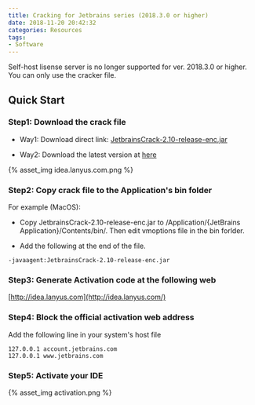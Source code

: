 ```yaml
---
title: Cracking for Jetbrains series (2018.3.0 or higher)
date: 2018-11-20 20:42:32
categories: Resources
tags: 
- Software
---
```


Self-host lisense server is no longer supported for ver. 2018.3.0 or higher. You can only use the cracker file.

## Quick Start

### Step1: Download the crack file 

- Way1: Download direct link: [JetbrainsCrack-2.10-release-enc.jar](http://idea.lanyus.com/jar/JetbrainsCrack-2.10-release-enc.jar)

- Way2: Download the latest version at [here](http://idea.lanyus.com/)

{% asset_img idea.lanyus.com.png %}

### Step2: Copy crack file to the Application's bin folder

For example (MacOS):

- Copy JetbrainsCrack-2.10-release-enc.jar to /Application/{JetBrains Application}/Contents/bin/. Then edit vmoptions file in the bin forlder. 
  
- Add the following  at the end of the file.

```
-javaagent:JetbrainsCrack-2.10-release-enc.jar
```

### Step3: Generate Activation code at the following web

[http://idea.lanyus.com](http://idea.lanyus.com/)

### Step4: Block the official activation web address

Add the following line in your system's host file

```
127.0.0.1 account.jetbrains.com
127.0.0.1 www.jetbrains.com
```

### Step5: Activate your IDE

{% asset_img activation.png %}



